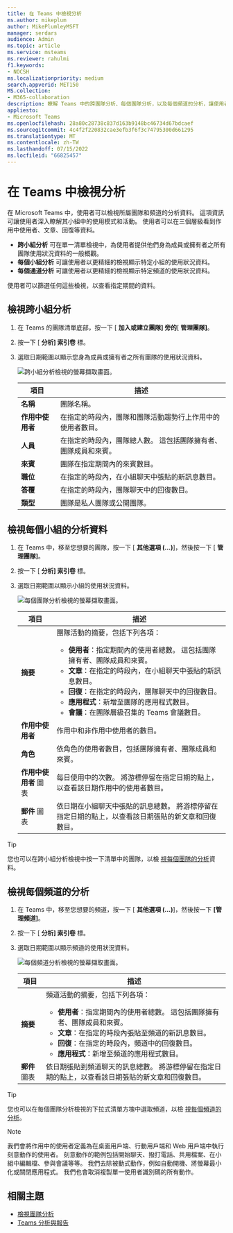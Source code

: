 ```yaml
---
title: 在 Teams 中檢視分析
ms.author: mikeplum
author: MikePlumleyMSFT
manager: serdars
audience: Admin
ms.topic: article
ms.service: msteams
ms.reviewer: rahulmi
f1.keywords:
- NOCSH
ms.localizationpriority: medium
search.appverid: MET150
MS.collection:
- M365-collaboration
description: 瞭解 Teams 中的跨團隊分析、每個團隊分析，以及每個頻道的分析，讓使用者查看他們所屬團隊或頻道的使用狀況資料。
appliesto:
- Microsoft Teams
ms.openlocfilehash: 28a80c28738c837d163b9148bc46734d67bdcaef
ms.sourcegitcommit: 4c4f2f220832cae3efb3f6f3c74795300d661295
ms.translationtype: MT
ms.contentlocale: zh-TW
ms.lasthandoff: 07/15/2022
ms.locfileid: "66825457"
---
```

# <a name="view-analytics-in-teams"></a>在 Teams 中檢視分析

在 Microsoft Teams 中，使用者可以檢視所屬團隊和頻道的分析資料。 這項資訊可讓使用者深入瞭解其小組中的使用模式和活動。 使用者可以在三個層級看到作用中使用者、文章、回復等資料。

- **跨小組分析** 可在單一清單檢視中，為使用者提供他們身為成員或擁有者之所有團隊使用狀況資料的一般概觀。
- **每個小組分析** 可讓使用者以更精細的檢視顯示特定小組的使用狀況資料。
- **每個通道分析** 可讓使用者以更精細的檢視顯示特定頻道的使用狀況資料。

使用者可以篩選任何這些檢視，以查看指定期間的資料。

## <a name="view-cross-team-analytics"></a>檢視跨小組分析

1. 在 Teams 的團隊清單底部，按一下 [ **加入或建立團隊] 旁的**[ **管理團隊]**。
2. 按一下 [ **分析] 索引卷** 標。
3. 選取日期範圍以顯示您身為成員或擁有者之所有團隊的使用狀況資料。

    ![跨小組分析檢視的螢幕擷取畫面。](../media/view-analytics-cross-team.png)

    |項目 |描述  |
    |--------|-------------|
    |**名稱**   |團隊名稱。 |
    |**作用中使用者**   |在指定的時段內，團隊和團隊活動趨勢行上作用中的使用者數目。
    |**人員**   |在指定的時段內，團隊總人數。 這包括團隊擁有者、團隊成員和來賓。|
    |**來賓**   |團隊在指定期間內的來賓數目。 |
    |**職位**   |在指定的時段內，在小組聊天中張貼的新訊息數目。 |
    |**答覆**   |在指定的時段內，團隊聊天中的回復數目。 |
    |**類型**   |團隊是私人團隊或公開團隊。|

## <a name="view-per-team-analytics"></a>檢視每個小組的分析資料

1. 在 Teams 中，移至您想要的團隊，按一下 [ **其他選項 (...)**]，然後按一下 [ **管理團隊]**。
2. 按一下 [ **分析] 索引卷** 標。
4. 選取日期範圍以顯示小組的使用狀況資料。  

    ![每個團隊分析檢視的螢幕擷取畫面。](../media/view-analytics-per-team.png)

    |項目 |描述  |
    |--------|-------------|
    |**摘要**   |團隊活動的摘要，包括下列各項：<ul><li>**使用者**：指定期間內的使用者總數。 這包括團隊擁有者、團隊成員和來賓。</li> <li>**文章**：在指定的時段內，在小組聊天中張貼的新訊息數目。</li><li>**回復**：在指定的時段內，團隊聊天中的回復數目。</li> <li>**應用程式**：新增至團隊的應用程式數目。</li><li>**會議**：在團隊層級召集的 Teams 會議數目。</li> </ul> |
    |**作用中使用者**   |作用中和非作用中使用者的數目。|
    |**角色**   |依角色的使用者數目，包括團隊擁有者、團隊成員和來賓。|
    |**作用中使用者** 圖表  |每日使用中的次數。 將游標停留在指定日期的點上，以查看該日期作用中的使用者數目。|
    |**郵件** 圖表  |依日期在小組聊天中張貼的訊息總數。 將游標停留在指定日期的點上，以查看該日期張貼的新文章和回復數目。|

> [!TIP]
> 您也可以在跨小組分析檢視中按一下清單中的團隊，以檢 [視每個團隊的分析](#view-cross-team-analytics)資料。

## <a name="view-per-channel-analytics"></a>檢視每個頻道的分析

1. 在 Teams 中，移至您想要的頻道，按一下 [ **其他選項 (...)**]，然後按一下 **[管理頻道]**。
2. 按一下 [ **分析] 索引卷** 標。
3. 選取日期範圍以顯示頻道的使用狀況資料。  

    ![每個頻道分析檢視的螢幕擷取畫面。](../media/view-analytics-per-channel.png)

    |項目 |描述  |
    |--------|-------------|
    |**摘要**   |頻道活動的摘要，包括下列各項：<ul><li>**使用者**：指定期間內的使用者總數。 這包括團隊擁有者、團隊成員和來賓。</li> <li>**文章**：在指定的時段內張貼至頻道的新訊息數目。</li><li>**回復**：在指定的時段內，頻道中的回復數目。</li> <li>**應用程式**：新增至頻道的應用程式數目。</li> </ul> |
    |**郵件** 圖表  |依日期張貼到頻道聊天的訊息總數。 將游標停留在指定日期的點上，以查看該日期張貼的新文章和回復數目。|

> [!TIP]
> 您也可以在每個團隊分析檢視的下拉式清單方塊中選取頻道，以檢 [視每個頻道的分析](#view-per-team-analytics)。
    
> [!NOTE]
> 我們會將作用中的使用者定義為在桌面用戶端、行動用戶端和 Web 用戶端中執行刻意動作的使用者。 刻意動作的範例包括開始聊天、撥打電話、共用檔案、在小組中編輯檔、參與會議等等。 我們去除被動式動作，例如自動開機、將螢幕最小化或關閉應用程式。 我們也會取消複製單一使用者識別碼的所有動作。

## <a name="related-topics"></a>相關主題

- [檢視團隊分析](https://support.office.com/article/view-analytics-for-your-teams-5b8ad4b1-af34-4217-aff4-cd11a820b56b)
- [Teams 分析與報告](teams-reporting-reference.md)